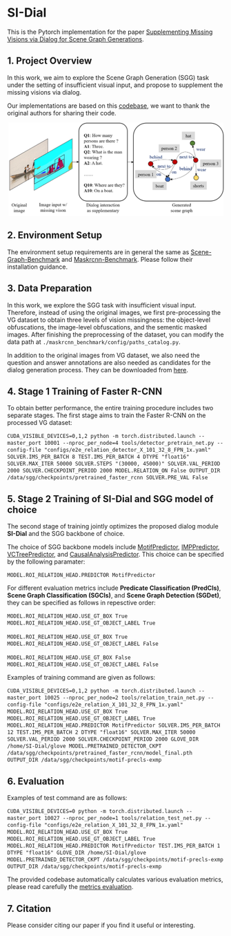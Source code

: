 # SI-Dial
This is the Pytorch implementation for the paper [Supplementing Missing Visions via Dialog for Scene Graph Generations]().

## 1. Project Overview
In this work, we aim to explore the Scene Graph Generation (SGG) task under the setting of insufficient visual input, and propose to supplement the missing visions via dialog.

Our implementations are based on this [codebase](https://github.com/KaihuaTang/Scene-Graph-Benchmark.pytorch), we want to thank the original authors for sharing their code. 

<p align="center">
	<img src="assets/Figure1.png" width="500">

## 2. Environment Setup
The environment setup requirements are in general the same as [Scene-Graph-Benchmark](https://github.com/KaihuaTang/Scene-Graph-Benchmark.pytorch/blob/master/INSTALL.md) and [Maskrcnn-Benchmark](https://github.com/facebookresearch/maskrcnn-benchmark). Please follow their installation guidance.

## 3. Data Preparation
In this work, we explore the SGG task with insufficient visual input. Therefore, instead of using the original images, we first pre-processing the VG dataset to obtain three levels of vision missingness: the object-level obfuscations, the image-level obfuscations, and the sementic masked images. After finishing the preprocessing of the dataset, you can modify the data path at ```./maskrcnn_benchmark/config/paths_catalog.py```.

In addition to the original images from VG dataset, we also need the question and answer annotations are also needed as candidates for the dialog generation process. They can be downloaded from [here](https://visualgenome.org/api/v0/api_home.html).

## 4. Stage 1 Training of Faster R-CNN
To obtain better performance, the entire training procedure includes two separate stages. The first stage aims to train the Faster R-CNN on the processed VG dataset:

```
CUDA_VISIBLE_DEVICES=0,1,2 python -m torch.distributed.launch --master_port 10001 --nproc_per_node=4 tools/detector_pretrain_net.py --config-file "configs/e2e_relation_detector_X_101_32_8_FPN_1x.yaml" SOLVER.IMS_PER_BATCH 8 TEST.IMS_PER_BATCH 4 DTYPE "float16" SOLVER.MAX_ITER 50000 SOLVER.STEPS "(30000, 45000)" SOLVER.VAL_PERIOD 2000 SOLVER.CHECKPOINT_PERIOD 2000 MODEL.RELATION_ON False OUTPUT_DIR /data/sgg/checkpoints/pretrained_faster_rcnn SOLVER.PRE_VAL False
```

## 5. Stage 2 Training of SI-Dial and SGG model of choice
The second stage of training jointly optimizes the proposed dialog module **SI-Dial** and the SGG backbone of choice.

The choice of SGG backbone models include [MotifPredictor](https://arxiv.org/abs/1711.06640), [IMPPredictor](https://arxiv.org/abs/1701.02426), [VCTreePredictor](https://arxiv.org/abs/1812.01880), and [CausalAnalysisPredictor](https://arxiv.org/abs/2002.11949). This choice can be specified by the following paramater:

```
MODEL.ROI_RELATION_HEAD.PREDICTOR MotifPredictor
```

For different evaluation metrics include **Predicate Classification (PredCls)**, **Scene Graph Classification (SGCls)**, and **Scene Graph Detection (SGDet)**, they can be specified as follows in repesctive order:

```
MODEL.ROI_RELATION_HEAD.USE_GT_BOX True MODEL.ROI_RELATION_HEAD.USE_GT_OBJECT_LABEL True

MODEL.ROI_RELATION_HEAD.USE_GT_BOX True MODEL.ROI_RELATION_HEAD.USE_GT_OBJECT_LABEL False

MODEL.ROI_RELATION_HEAD.USE_GT_BOX False MODEL.ROI_RELATION_HEAD.USE_GT_OBJECT_LABEL False
```

Examples of training command are given as follows:

```
CUDA_VISIBLE_DEVICES=0,1,2 python -m torch.distributed.launch --master_port 10025 --nproc_per_node=2 tools/relation_train_net.py --config-file "configs/e2e_relation_X_101_32_8_FPN_1x.yaml" MODEL.ROI_RELATION_HEAD.USE_GT_BOX True MODEL.ROI_RELATION_HEAD.USE_GT_OBJECT_LABEL True MODEL.ROI_RELATION_HEAD.PREDICTOR MotifPredictor SOLVER.IMS_PER_BATCH 12 TEST.IMS_PER_BATCH 2 DTYPE "float16" SOLVER.MAX_ITER 50000 SOLVER.VAL_PERIOD 2000 SOLVER.CHECKPOINT_PERIOD 2000 GLOVE_DIR /home/SI-Dial/glove MODEL.PRETRAINED_DETECTOR_CKPT /data/sgg/checkpoints/pretrained_faster_rcnn/model_final.pth OUTPUT_DIR /data/sgg/checkpoints/motif-precls-exmp
```

## 6. Evaluation

Examples of test command are as follows:

```
CUDA_VISIBLE_DEVICES=0 python -m torch.distributed.launch --master_port 10027 --nproc_per_node=1 tools/relation_test_net.py --config-file "configs/e2e_relation_X_101_32_8_FPN_1x.yaml" MODEL.ROI_RELATION_HEAD.USE_GT_BOX True MODEL.ROI_RELATION_HEAD.USE_GT_OBJECT_LABEL True MODEL.ROI_RELATION_HEAD.PREDICTOR MotifPredictor TEST.IMS_PER_BATCH 1 DTYPE "float16" GLOVE_DIR /home/SI-Dial/glove MODEL.PRETRAINED_DETECTOR_CKPT /data/sgg/checkpoints/motif-precls-exmp OUTPUT_DIR /data/sgg/checkpoints/motif-precls-exmp
```

The provided codebase automatically calculates various evaluation metrics, please read carefully the [metrics evaluation](https://github.com/KaihuaTang/Scene-Graph-Benchmark.pytorch/blob/master/METRICS.md).

## 7. Citation
Please consider citing our paper if you find it useful or interesting.
```
```


